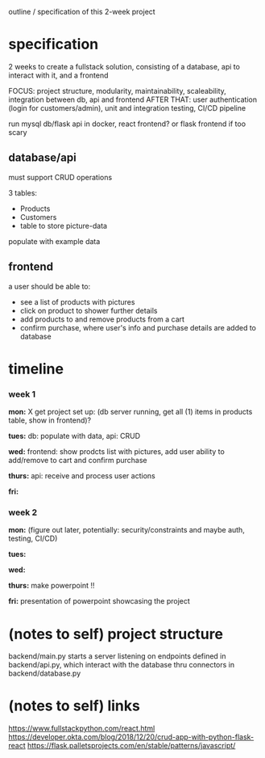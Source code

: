 outline / specification of this 2-week project

# specification

2 weeks to create a fullstack solution, consisting of a database, api to interact with it, and a frontend

FOCUS: project structure, modularity, maintainability, scaleability, integration between db, api and frontend
AFTER THAT: user authentication (login for customers/admin), unit and integration testing, CI/CD pipeline

run mysql db/flask api in docker, react frontend? or flask frontend if too scary

## database/api

 must support CRUD operations

 3 tables:
 - Products
 - Customers
 - table to store picture-data

 populate with example data

## frontend
 
 a user should be able to:
 - see a list of products with pictures
 - click on product to shower further details
 - add products to and remove products from a cart
 - confirm purchase, where user's info and purchase details are added to database

# timeline

### week 1

**mon:** X get project set up: (db server running, get all (1) items in products table, show in frontend)?

**tues:** db: populate with data, api: CRUD

**wed:** frontend: show prodcts list with pictures, add user ability to add/remove to cart and confirm purchase

**thurs:** api: receive and process user actions

**fri:**

### week 2

**mon:** (figure out later, potentially: security/constraints and maybe auth, testing, CI/CD)

**tues:**

**wed:**

**thurs:** make powerpoint !!

**fri:** presentation of powerpoint showcasing the project


# (notes to self) project structure

backend/main.py starts a server listening on endpoints defined in backend/api.py, which interact with the database thru connectors in backend/database.py

# (notes to self) links
https://www.fullstackpython.com/react.html
https://developer.okta.com/blog/2018/12/20/crud-app-with-python-flask-react
https://flask.palletsprojects.com/en/stable/patterns/javascript/